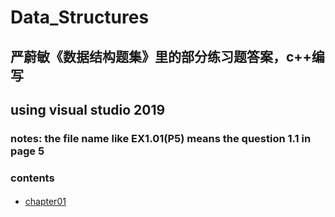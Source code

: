 # Data_Structures
## 严蔚敏《数据结构题集》里的部分练习题答案，c++编写<br>
## using visual studio 2019<br>
### notes: the file name like EX1.01(P5) means the question 1.1 in page 5<br>
### contents<br>
####
* [chapter01](https://github.com/nideng/Data_Structures/tree/master/chapter01)<br>
